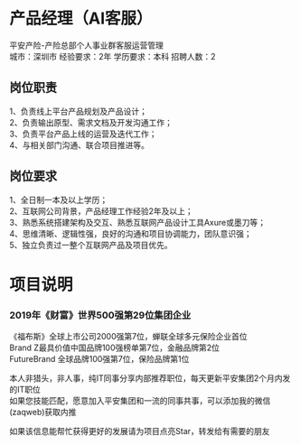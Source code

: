 # 产品经理（AI客服）
平安产险-产险总部个人事业群客服运营管理  
城市：深圳市 经验要求：2年 学历要求：本科  招聘人数：2

## 岗位职责
1、负责线上平台产品规划及产品设计；   
2、负责输出原型、需求文档及开发沟通工作；   
3、负责平台产品上线的运营及迭代工作；   
4、与相关部门沟通、联合项目推进等。

## 岗位要求
1、全日制一本及以上学历；   
2、互联网公司背景，产品经理工作经验2年及以上；   
3、熟悉系统搭建架构及交互、熟悉互联网产品设计工具Axure或墨刀等；   
4、思维清晰、逻辑性强，良好的沟通和项目协调能力，团队意识强；   
5、独立负责过一整个互联网产品及项目优先。

# 项目说明

### 2019年《财富》世界500强第29位集团企业
《福布斯》全球上市公司2000强第7位，蝉联全球多元保险企业首位  
Brand Z最具价值中国品牌100强榜单第7位，金融品牌第2位  
FutureBrand 全球品牌100强第7位，保险品牌第1位

本人非猎头，非人事，纯IT同事分享内部推荐职位，每天更新平安集团2个月内发的IT职位  
如果您技能匹配，愿意加入平安集团和一流的同事共事，可以添加我的微信(zaqweb)获取内推 

如果该信息能帮忙获得更好的发展请为项目点亮Star，转发给有需要的朋友





